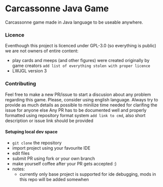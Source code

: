 # Carcassonne Java Game
Carcassonne game made in Java language to be useable anywhere.

### Licence
Eventhough this project is licenced under GPL-3.0 (so everything is public) we are not owners of entire content:
- play cards and meeps (and other figures) were created originally by game creators
`add list of everything stolen with proper licence`
- LWJGL version 3

### Contributing
Feel free to make a new PR/issue to start a discusion about any problem regarding this game. Please, consider using english language. Always try to provide as much details as possible to minilize time needed for clarifing the issue for anyone else
Any PR has to be documented well and properly formatted using repository format system `add link to cmd`, also short description or issue link should be provided

#### Setuping local dev space
- `git clone` the repository
- import project using your favourite IDE
- edit files
- submit PR using fork or your own branch
- make yourself coffee after your PR gets accepted :)
- notes:
  - currently only base project is supported for ide debugging, mods in this repo will be added somewhen
 

